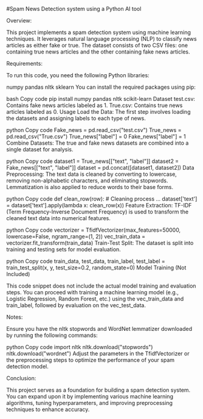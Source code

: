 #Spam News Detection system using a Python AI tool

Overview: 

This project implements a spam detection system using machine learning techniques. It leverages natural language processing (NLP) to classify news articles as either fake or true. The dataset consists of two CSV files: one containing true news articles and the other containing fake news articles.


Requirements:

To run this code, you need the following Python libraries:


numpy
pandas
nltk
sklearn
You can install the required packages using pip:

bash
Copy code
pip install numpy pandas nltk scikit-learn
Dataset
test.csv: Contains fake news articles labeled as 1.
True.csv: Contains true news articles labeled as 0.
Usage
Load the Data: The first step involves loading the datasets and assigning labels to each type of news.

python
Copy code
Fake_news = pd.read_csv("test.csv")
True_news = pd.read_csv("True.csv")
True_news["label"] = 0
Fake_news["label"] = 1
Combine Datasets: The true and fake news datasets are combined into a single dataset for analysis.

python
Copy code
dataset1 = True_news[["text", "label"]]
dataset2 = Fake_news[["text", "label"]]
dataset = pd.concat([dataset1, dataset2])
Data Preprocessing: The text data is cleaned by converting to lowercase, removing non-alphabetic characters, and eliminating stopwords. Lemmatization is also applied to reduce words to their base forms.

python
Copy code
def clean_row(row):
    # Cleaning process
    ...
dataset['text'] = dataset['text'].apply(lambda x: clean_row(x))
Feature Extraction: TF-IDF (Term Frequency-Inverse Document Frequency) is used to transform the cleaned text data into numerical features.

python
Copy code
vectorizer = TfidfVectorizer(max_features=50000, lowercase=False, ngram_range=(1, 2))
vec_train_data = vectorizer.fit_transform(train_data)
Train-Test Split: The dataset is split into training and testing sets for model evaluation.

python
Copy code
train_data, test_data, train_label, test_label = train_test_split(x, y, test_size=0.2, random_state=0)
Model Training (Not Included)

This code snippet does not include the actual model training and evaluation steps. You can proceed with training a machine learning model (e.g., Logistic Regression, Random Forest, etc.) using the vec_train_data and train_label, followed by evaluation on the vec_test_data.


Notes:

Ensure you have the nltk stopwords and WordNet lemmatizer downloaded by running the following commands:

python
Copy code
import nltk
nltk.download("stopwords")
nltk.download("wordnet")
Adjust the parameters in the TfidfVectorizer or the preprocessing steps to optimize the performance of your spam detection model.


Conclusion:

This project serves as a foundation for building a spam detection system. You can expand upon it by implementing various machine learning algorithms, tuning hyperparameters, and improving preprocessing techniques to enhance accuracy.